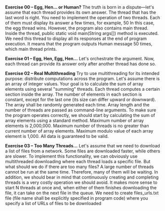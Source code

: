 **Exercise 00 – Egg, Hen... or Human?**
The truth is born in a dispute—let's assume that each thread provides its own answer. The thread that has the last word is right.
You need to implement the operation of two threads. Each of them must display its answer a few times, for example, 50
In this case, the egg thread wins. However, the program also contains main thread. Inside the thread, public static void main(String args[]) method is executed. We need this thread to display all its responses at the end of program execution.
It means that the program outputs Human message 50 times, which main thread prints.

**Exercise 01 – Egg, Hen, Egg, Hen...**
Let's orchestrate the argument. Now, each thread can provide its answer only after another thread has done so.

**Exercise 02 – Real Multithreading**
Try to use multithreading for its intended purpose: distribute computations across the program.
Let's assume there is an array of integer values. Your goal is to calculate the sum of array elements using several "summing" threads. Each thread computes a certain section inside the array. The number of elements in each section is constant, except for the last one (its size can differ upward or downward).
The array shall be randomly generated each time. Array length and the number of threads are passed as command-line arguments.
To make sure the program operates correctly, we should start by calculating the sum of array elements using a standard method.
Maximum number of array elements is 2,000,000. Maximum number of threads is no greater than current number of array elements. Maximum modulo value of each array element is 1,000. All data is guaranteed to be valid.

**Exercise 03 – Too Many Threads...**
Let's assume that we need to download a list of files from a network. Some files are downloaded faster, while others are slower.
To implement this functionality, we can obviously use multithreaded downloading where each thread loads a specific file. But what should we do if there are too many files? A large number of threads cannot be run at the same time. Therefore, many of them will be waiting.
In addition, we should bear in mind that continuously creating and completing threads is a very costly operation we should avoid. It makes more sense to start N threads at once and, when either of them finishes downloading the file, it can take on the next file in the queue.
We need to create files_urls.txt file (file name shall be explicitly specified in program code) where you specify a list of URLs of files to be downloaded

